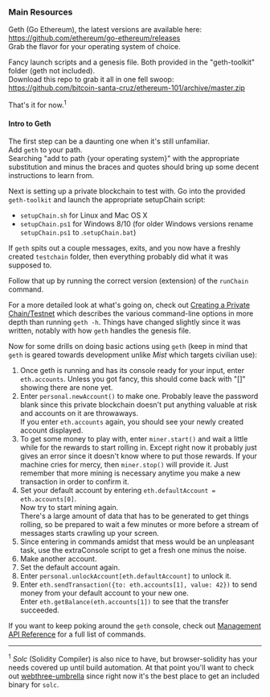 ### Main Resources
Geth (Go Ethereum), the latest versions are available here: https://github.com/ethereum/go-ethereum/releases  
Grab the flavor for your operating system of choice.

Fancy launch scripts and a genesis file. Both provided in the "geth-toolkit" folder (geth not included).  
Download this repo to grab it all in one fell swoop: https://github.com/bitcoin-santa-cruz/ethereum-101/archive/master.zip  

That's it for now.<sup>1</sup>

#### Intro to Geth

The first step can be a daunting one when it's still unfamiliar.  
Add `geth` to your path.  
Searching "add to path {your operating system}" with the appropriate substitution and minus the braces and quotes should bring up some decent instructions to learn from.

Next is setting up a private blockchain to test with.
Go into the provided `geth-toolkit` and launch the appropriate setupChain script:  

* `setupChain.sh` for Linux and Mac OS X  
* `setupChain.ps1` for Windows 8/10 (for older Windows versions rename `setupChain.ps1` to .`setupChain.bat`)

If `geth` spits out a couple messages, exits, and you now have a freshly created `testchain` folder, then everything probably did what it was supposed to.

Follow that up by running the correct version (extension) of the `runChain` command.

For a more detailed look at what's going on, check out [Creating a Private Chain/Testnet](https://souptacular.gitbooks.io/ethereum-tutorials-and-tips-by-hudson/content/private-chain.html) which describes the various command-line options in more depth than running `geth -h`. Things have changed slightly since it was written, notably with how `geth` handles the genesis file.

Now for some drills on doing basic actions using `geth` (keep in mind that `geth` is geared towards development unlike *Mist* which targets civilian use): 
 
1. Once geth is running and has its console ready for your input, enter `eth.accounts`. Unless you got fancy, this should come back with "[]" showing there are none yet.  
2. Enter `personal.newAccount()` to make one. Probably leave the password blank since this private blockchain doesn't put anything valuable at risk and accounts on it are throwaways.  
If you enter `eth.accounts` again, you should see your newly created account displayed.  
3. To get some money to play with, enter `miner.start()` and wait a little while for the rewards to start rolling in. Except right now it probably just gives an error since it doesn't know where to put those rewards. If your machine cries for mercy, then `miner.stop()` will provide it. Just remember that more mining is necessary anytime you make a new transaction in order to confirm it.  
4. Set your default account by entering `eth.defaultAccount = eth.accounts[0]`.  
Now try to start mining again.  
There's a large amount of data that has to be generated to get things rolling, so be prepared to wait a few minutes or more before a stream of messages starts crawling up your screen.  
5. Since entering in commands amidst that mess would be an unpleasant task, use the extraConsole script to get a fresh one minus the noise.  
6. Make another account.  
7. Set the default account again.  
8. Enter `personal.unlockAccount[eth.defaultAccount]` to unlock it.  
9. Enter `eth.sendTransaction({to: eth.accounts[1], value: 42})` to send money from your default account to your new one.  
Enter `eth.getBalance(eth.accounts[1])` to see that the transfer succeeded.  

If you want to keep poking around the `geth` console, check out [Management API Reference](https://github.com/ethereum/go-ethereum/wiki/JavaScript-Console#management-api-reference) for a full list of commands.

---

<sup>1</sup> *Solc* (Solidity Compiler) is also nice to have, but browser-solidity has your needs covered up until build automation. At that point you'll want to check out [webthree-umbrella](https://github.com/ethereum/webthree-umbrella) since right now it's the best place to get an included binary for `solc`.
